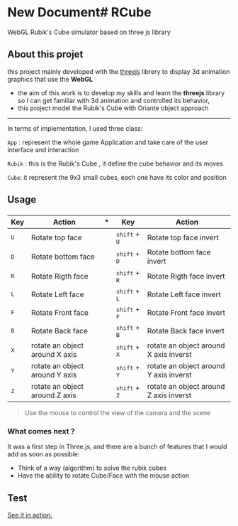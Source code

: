 # New Document# RCube
WebGL Rubik's Cube simulator based on three js library

## About this projet 

this project mainly developed with the  [threejs](https://github.com/mrdoob/three.js)  librery to display 3d animation graphics that use the **WebGL**


- the aim of this work is to develop my skills and learn the **threejs** library so I can get familiar with 3d animation and controlled its behavior, 
- this project model the Rubik's Cube with Oriante object approach
---

In terms of implementation, I used three class: 

`App` : represent the whole game Application and take care of the user interface and interaction

`Rubik` : this is the Rubik's Cube , it define the cube behavior and its moves

`Cube`: it represent the 9x3 small cubes, each one have its color and position




## Usage

###
| Key |   Action      |*| Key |   Action      |
|---------|---------|-|---------|---------|
| <kbd>U</kbd>| Rotate top face   || <kbd>shift</kbd> + <kbd>U</kbd> |   Rotate top face invert   |
| <kbd>D</kbd>| Rotate bottom face|| <kbd>shift</kbd> + <kbd>D</kbd> |   Rotate bottom face invert   |
| <kbd>R</kbd>| Rotate Rigth face || <kbd>shift</kbd> + <kbd>R</kbd> |   Rotate Rigth face invert   |
| <kbd>L</kbd>| Rotate Left face  || <kbd>shift</kbd> + <kbd>L</kbd> |   Rotate Left face invert   |
| <kbd>F</kbd>| Rotate Front face || <kbd>shift</kbd> + <kbd>F</kbd> |   Rotate Front face invert   |
| <kbd>B</kbd>| Rotate Back face  || <kbd>shift</kbd> + <kbd>B</kbd> |   Rotate Back face invert   |
| <kbd>X</kbd>| rotate an object around X axis  || <kbd>shift</kbd> + <kbd>X</kbd> |   rotate an object around X axis inverst   |
| <kbd>Y</kbd>| rotate an object around Y axis  || <kbd>shift</kbd> + <kbd>Y</kbd>  |   rotate an object around Y axis inverst   |
| <kbd>Z</kbd>| rotate an object around Z axis  || <kbd>shift</kbd> + <kbd>Z</kbd> |   rotate an object around Z axis inverst   |
> Use the mouse to control the view of the camera and the scene

### What comes next ?
It was a first step in Three.js, and there are a bunch of features that I would add as soon as possible:
+ Think of a way (algorithm) to solve the rubik cubes
+ Have the ability to rotate Cube/Face with the mouse action

## Test
[See it in action.](https://)